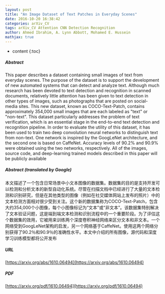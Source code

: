 ```yaml
---
layout: post
title: "An Image Dataset of Text Patches in Everyday Scenes"
date: 2016-10-20 16:38:42
categories: arXiv_CV
tags: arXiv_CV Attention CNN Detection Recognition
author: Ahmed Ibrahim, A. Lynn Abbott, Mohamed E. Hussein
mathjax: true
---
```


* content
{:toc}

##### Abstract
This paper describes a dataset containing small images of text from everyday scenes. The purpose of the dataset is to support the development of new automated systems that can detect and analyze text. Although much research has been devoted to text detection and recognition in scanned documents, relatively little attention has been given to text detection in other types of images, such as photographs that are posted on social-media sites. This new dataset, known as COCO-Text-Patch, contains approximately 354,000 small images that are each labeled as "text" or "non-text". This dataset particularly addresses the problem of text verification, which is an essential stage in the end-to-end text detection and recognition pipeline. In order to evaluate the utility of this dataset, it has been used to train two deep convolution neural networks to distinguish text from non-text. One network is inspired by the GoogLeNet architecture, and the second one is based on CaffeNet. Accuracy levels of 90.2% and 90.9% were obtained using the two networks, respectively. All of the images, source code, and deep-learning trained models described in this paper will be publicly available

##### Abstract (translated by Google)
本文描述了一个包含日常场景中小文本图像的数据集。数据集的目的是支持开发可以检测和分析文本的新型自动化系统。尽管在扫描文档中已经进行了大量的文本检测和识别研究，但是在其他类型的图像（例如在社交媒体网站上发布的照片​​）中的文本检测方面相对很少受到关注。这个新的数据集称为COCO-Text-Patch，包含大约354,000个小图像，每个小图像标记为“文本”或“非文本”。该数据集特别解决了文本验证问题，这是端到端文本检测和识别流程中的一个重要阶段。为了评估这个数据集的效用，它被用来训练两个深度卷积神经网络来区分文本和非文本。一个网络受到GoogLeNet架构的启发，另一个网络基于CaffeNet。使用这两个网络分别获得了90.2％和90.9％的准确性水平。本文中介绍的所有图像，源代码和深度学习训练模型都将公开发布

##### URL
[https://arxiv.org/abs/1610.06494](https://arxiv.org/abs/1610.06494)

##### PDF
[https://arxiv.org/pdf/1610.06494](https://arxiv.org/pdf/1610.06494)


